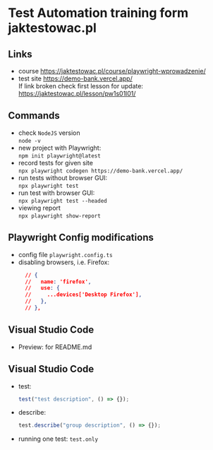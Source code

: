 # Test Automation training form jaktestowac.pl

## Links

- course https://jaktestowac.pl/course/playwright-wprowadzenie/
- test site
  https://demo-bank.vercel.app/  
  If link broken check first lesson for update:
  https://jaktestowac.pl/lesson/pw1s01l01/

## Commands

- check `NodeJS` version  
  `node -v`
- new project with Playwright:  
  `npm init playwright@latest`
- record tests for given site  
  `npx playwright codegen https://demo-bank.vercel.app/`
- run tests without browser GUI:  
  `npx playwright test`
- run test with browser GUI:  
  `npx playwright test --headed`
- viewing report  
  `npx playwright show-report`

## Playwright Config modifications

- config file `playwright.config.ts`
- disabling browsers, i.e. Firefox:
  ```json
    // {
    //   name: 'firefox',
    //   use: {
    //     ...devices['Desktop Firefox'],
    //   },
    // },
  ```

## Visual Studio Code

- Preview: for README.md

## Visual Studio Code

- test:
  ```javascript
  test("test description", () => {});
  ```
- describe:
  ```javascript
  test.describe("group description", () => {});
  ```
- running one test: `test.only`

